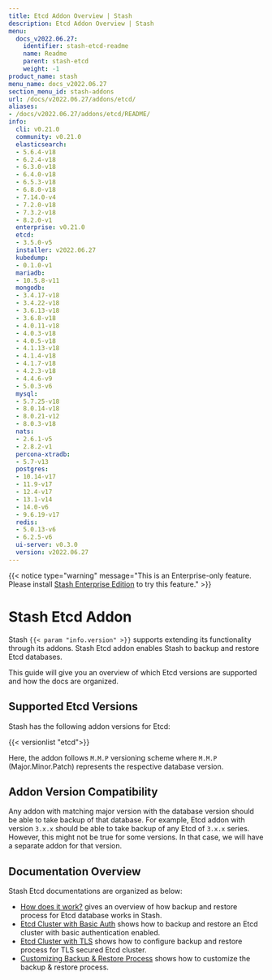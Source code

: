 ```yaml
---
title: Etcd Addon Overview | Stash
description: Etcd Addon Overview | Stash
menu:
  docs_v2022.06.27:
    identifier: stash-etcd-readme
    name: Readme
    parent: stash-etcd
    weight: -1
product_name: stash
menu_name: docs_v2022.06.27
section_menu_id: stash-addons
url: /docs/v2022.06.27/addons/etcd/
aliases:
- /docs/v2022.06.27/addons/etcd/README/
info:
  cli: v0.21.0
  community: v0.21.0
  elasticsearch:
  - 5.6.4-v18
  - 6.2.4-v18
  - 6.3.0-v18
  - 6.4.0-v18
  - 6.5.3-v18
  - 6.8.0-v18
  - 7.14.0-v4
  - 7.2.0-v18
  - 7.3.2-v18
  - 8.2.0-v1
  enterprise: v0.21.0
  etcd:
  - 3.5.0-v5
  installer: v2022.06.27
  kubedump:
  - 0.1.0-v1
  mariadb:
  - 10.5.8-v11
  mongodb:
  - 3.4.17-v18
  - 3.4.22-v18
  - 3.6.13-v18
  - 3.6.8-v18
  - 4.0.11-v18
  - 4.0.3-v18
  - 4.0.5-v18
  - 4.1.13-v18
  - 4.1.4-v18
  - 4.1.7-v18
  - 4.2.3-v18
  - 4.4.6-v9
  - 5.0.3-v6
  mysql:
  - 5.7.25-v18
  - 8.0.14-v18
  - 8.0.21-v12
  - 8.0.3-v18
  nats:
  - 2.6.1-v5
  - 2.8.2-v1
  percona-xtradb:
  - 5.7-v13
  postgres:
  - 10.14-v17
  - 11.9-v17
  - 12.4-v17
  - 13.1-v14
  - 14.0-v6
  - 9.6.19-v17
  redis:
  - 5.0.13-v6
  - 6.2.5-v6
  ui-server: v0.3.0
  version: v2022.06.27
---
```


{{< notice type="warning" message="This is an Enterprise-only feature. Please install [Stash Enterprise Edition](/docs/v2022.06.27/setup/install/enterprise) to try this feature." >}}

# Stash Etcd Addon

Stash `{{< param "info.version" >}}` supports extending its functionality through its addons. Stash Etcd addon enables Stash to backup and restore Etcd databases.

This guide will give you an overview of which Etcd versions are supported and how the docs are organized.

## Supported Etcd Versions

Stash has the following addon versions for Etcd:

{{< versionlist "etcd">}}

Here, the addon follows `M.M.P` versioning scheme where `M.M.P` (Major.Minor.Patch) represents the respective database version.

## Addon Version Compatibility

Any addon with matching major version with the database version should be able to take backup of that database. For example, Etcd addon with version `3.x.x` should be able to take backup of any Etcd of `3.x.x` series. However, this might not be true for some versions. In that case, we will have a separate addon for that version.

## Documentation Overview

Stash Etcd documentations are organized as below:

- [How does it work?](/docs/v2022.06.27/addons/etcd/overview/) gives an overview of how backup and restore process for Etcd database works in Stash.
- [Etcd Cluster with Basic Auth](/docs/v2022.06.27/addons/etcd/basic-auth/) shows how to backup and restore an Etcd cluster with basic authentication enabled.
- [Etcd Cluster with TLS](/docs/v2022.06.27/addons/etcd/tls/) shows how to configure backup and restore process for TLS secured Etcd cluster.
- [Customizing Backup & Restore Process](/docs/v2022.06.27/addons/etcd/customization/) shows how to customize the backup & restore process.
